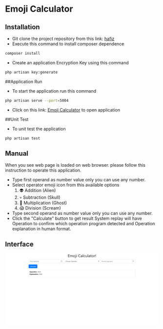 # Emoji Calculator

## Installation
- Git clone the project repository from this link: [hafiz](http://google.com)
- Execute this  command to install composer dependence
```bash
composer install
```
- Create an application Encryption Key using this command
```bash
php artisan key:generate
```

##Application Run
- To start the application run this command
```bash
php artisan serve --port=5004
```
- Click on this link: [Emoji Calculator](http://127.0.0.1:5004) to open application

##Unit Test
 - To unit test the application
```bash
php artisan test
```

## Manual
When you see web page is loaded on web browser. please follow this instruction to operate this application.
- Type first operand as number value only you can use any number.
- Select operator emoji icon from this available options
    1. 👽 Addition (Alien)
    2. 💀 Subtraction (Skull)
    3. 👻 Multiplication (Ghost)
    4. 😱 Division (Scream)
- Type second operand as number value only you can use any number.
- Click the "Calculate" button to get result
System replay will have Operation to confirm which operation program 
  detected and Operation explanation in human format.

## Interface
![Emoji Calculator](emoji-calculator.png)
